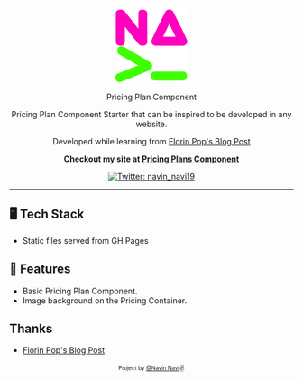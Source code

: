 <p align="center">
  <a href="https://navin-navi.github.io">
    <img alt="Navin | Logo" src="https://raw.githubusercontent.com/navin-navi/navin-navi.github.io/dev/static/logo.png" width="130" />
  </a>
</p>

<p align="center">
  Pricing Plan Component
</p>

<p align="center">
  Pricing Plan Component Starter that can be inspired to be developed in any website.
</p>

<p align="center">
  Developed while learning from <a href="https://www.florin-pop.com/blog/2019/02/how-to-create-pricing-plans/">Florin Pop's Blog Post</a>
</p>

<p align="center">
  <strong>
  Checkout my site at <a href="https://navin-navi.github.io/component-pricing-plans/">Pricing Plans Component</a>
  </strong>
</p>

<p align="center">
  <a href="https://twitter.com/navin_navi19">
    <img alt="Twitter: navin_navi19" src="https://img.shields.io/twitter/follow/navin_navi19.svg?style=social" target="_blank" />
  </a>
</p>

---

## 🖥 Tech Stack

- Static files served from GH Pages

## 🚀 Features

- Basic Pricing Plan Component.
- Image background on the Pricing Container.

## Thanks

- [Florin Pop's Blog Post](https://www.florin-pop.com/blog/2019/02/how-to-create-pricing-plans/)

<div align="center">

<sub><sup>Project by <a href="https://github.com/navin-navi"> @Navin Navi</a></sup></sub><small>✌</small>

</div>
